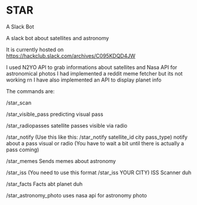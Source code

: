# STAR
A Slack Bot

A slack bot about satellites and astronomy

It is currently hosted on https://hackclub.slack.com/archives/C095KDQD4JW

I used N2YO API to grab informations about satellites and Nasa API for astronomical photos
I had implemented a reddit meme fetcher but its not working rn
I have also implemented an API to display planet info

The commands are:

/star_scan <city> <number>

/star_visible_pass predicting visual pass

/star_radiopasses satellite passes visible via radio

/star_notify (Use this like this: /star_notify satellite_id city pass_type) notify about a pass visual or radio (You have to wait a bit until there is actually a pass coming)

/star_memes Sends memes about astronomy


/star_iss (You need to use this format /star_iss YOUR CITY) ISS Scanner duh

/star_facts Facts abt planet duh

/star_astronomy_photo uses nasa api for astronomy photo
